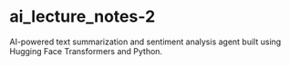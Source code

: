 # ai_lecture_notes-2
AI-powered text summarization and sentiment analysis agent built using Hugging Face Transformers and Python.
